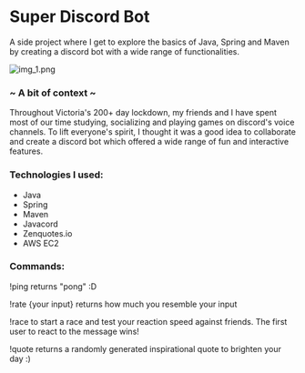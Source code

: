 # Super Discord Bot

A side project where I get to explore the basics of Java, Spring and Maven by creating a discord bot with a wide range of
functionalities.

![img_1.png](img_1.png)

### ~ A bit of context ~
Throughout Victoria's 200+ day lockdown, my friends and I have spent most of our time studying, socializing and playing
games on discord's voice channels. To lift everyone's spirit, I thought it was a good idea to collaborate and create a
discord bot which offered a wide range of fun and interactive features. 

### Technologies I used:
- Java
- Spring
- Maven
- Javacord
- Zenquotes.io
- AWS EC2

### Commands:

!ping returns "pong" :D

!rate {your input} returns how much you resemble your input

!race to start a race and test your reaction speed against friends. The first user to react to the message wins!

!quote returns a randomly generated inspirational quote to brighten your day :)